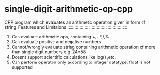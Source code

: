 # single-digit-arithmetic-op-cpp
CPP program which evaluates an arithmetic operation given in form of string.
    Features and Limitaions :::::::::::::::::::::::::::::::::::::::::::::::::
  1. Can evaluate arithmetic ops, containing +,-,*,/,%.
  2. Can evaluate positive and negative numbers
  3. Cannot/wrongly evaluate string containing arithmetic operation of more than single digit numbers e.g. 24*58 
  4. Doesnt support scientific calculations like log() ,etc.
  5. Can perform operaton only according to integer datatype, float is not supported 
